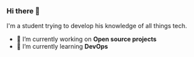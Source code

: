 ### Hi there 👋
I'm a student trying to develop his knowledge of all things tech.
- 🔭 I’m currently working on **Open source projects**
- 🌱 I’m currently learning **DevOps**


<!--
**mstanciu552/mstanciu552** is a ✨ _special_ ✨ repository because its `README.md` (this file) appears on your GitHub profile.

Here are some ideas to get you started:

- 🔭 I’m currently working on ...
- 🌱 I’m currently learning ...
- 👯 I’m looking to collaborate on ...
- 🤔 I’m looking for help with ...
- 💬 Ask me about ...
- 📫 How to reach me: ...
- 😄 Pronouns: ...
- ⚡ Fun fact: ...
-->
